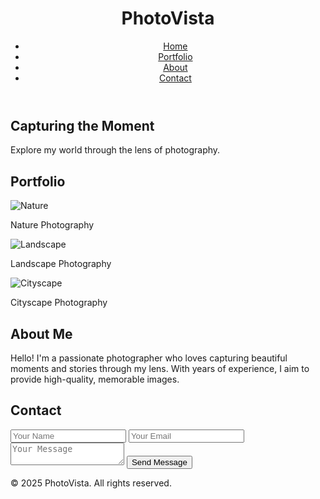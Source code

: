 <html lang="en">
<head>
  <meta charset="UTF-8">
  <meta name="viewport" content="width=device-width, initial-scale=1.0">
  <meta name="description" content="PMSorathiya">
  <title>Photography Portfolio</title>
  <link rel="stylesheet" href="style.css">
</head>
<body>
  <header>
    <div class="navbar">
      <div class="logo">
        <h1>PhotoVista</h1>
      </div>
      <nav>
        <ul>
          <li><a href="#home">Home</a></li>
          <li><a href="#portfolio">Portfolio</a></li>
          <li><a href="#about">About</a></li>
          <li><a href="#contact">Contact</a></li>
        </ul>
      </nav>
    </div>
  </header>

  <section id="home" class="hero-section">
    <div class="hero-text">
      <h2>Capturing the Moment</h2>
      <p>Explore my world through the lens of photography.</p>
    </div>
  </section>

  <section id="portfolio" class="portfolio-section">
    <h2>Portfolio</h2>
    <div class="gallery">
      <div class="image-card">
        <img src="https://via.placeholder.com/300" alt="Nature">
        <p>Nature Photography</p>
      </div>
      <div class="image-card">
        <img src="https://via.placeholder.com/300" alt="Landscape">
        <p>Landscape Photography</p>
      </div>
      <div class="image-card">
        <img src="https://via.placeholder.com/300" alt="Cityscape">
        <p>Cityscape Photography</p>
      </div>
    </div>
  </section>

  <section id="about" class="about-section">
    <h2>About Me</h2>
    <p>Hello! I'm a passionate photographer who loves capturing beautiful moments and stories through my lens. With years of experience, I aim to provide high-quality, memorable images.</p>
  </section>

  <section id="contact" class="contact-section">
    <h2>Contact</h2>
    <form action="submit_form.php" method="POST">
      <input type="text" name="name" placeholder="Your Name" required>
      <input type="email" name="email" placeholder="Your Email" required>
      <textarea name="message" placeholder="Your Message" required></textarea>
      <button type="submit">Send Message</button>
    </form>
  </section>

  <footer>
    <p>&copy; 2025 PhotoVista. All rights reserved.</p>
  </footer>
</body>
</html>
